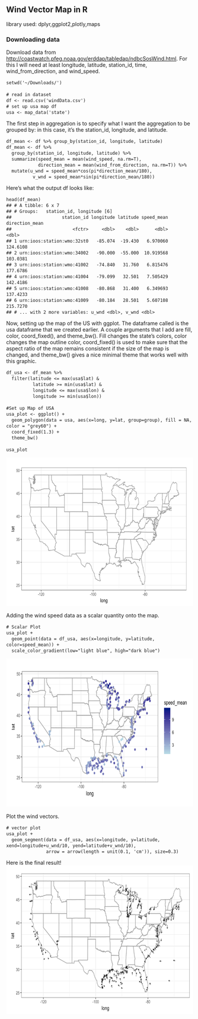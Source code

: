 ## Wind Vector Map in R
library used: dplyr,ggplot2,plotly,maps

### Downloading data
Download data from http://coastwatch.pfeg.noaa.gov/erddap/tabledap/ndbcSosWind.html. For this I will need at least longitude, latitude, station_id, time, wind_from_direction, and wind_speed.

```
setwd('~/Downloads/')

# read in dataset
df <- read.csv('windData.csv')
# set up usa map df
usa <- map_data('state')
```
The first step in aggregation is to specify what I want the aggregation to be grouped by: in this case, it’s the station_id, longitude, and latitude.
```
df_mean <- df %>% group_by(station_id, longitude, latitude)
df_mean <- df %>% 
  group_by(station_id, longitude, latitude) %>% 
  summarize(speed_mean = mean(wind_speed, na.rm=T),
            direction_mean = mean(wind_from_direction, na.rm=T)) %>% 
  mutate(u_wnd = speed_mean*cos(pi*direction_mean/180),
          v_wnd = speed_mean*sin(pi*direction_mean/180))
```
Here’s what the output df looks like:

```
head(df_mean)
## # A tibble: 6 x 7
## # Groups:   station_id, longitude [6]
##                   station_id longitude latitude speed_mean direction_mean
##                       <fctr>     <dbl>    <dbl>      <dbl>          <dbl>
## 1 urn:ioos:station:wmo:32st0   -85.074  -19.430   6.970060       124.6108
## 2 urn:ioos:station:wmo:34002   -90.000  -55.000  10.919568       103.0381
## 3 urn:ioos:station:wmo:41002   -74.840   31.760   6.815476       177.6786
## 4 urn:ioos:station:wmo:41004   -79.099   32.501   7.505429       142.4186
## 5 urn:ioos:station:wmo:41008   -80.868   31.400   6.349693       137.4233
## 6 urn:ioos:station:wmo:41009   -80.184   28.501   5.607108       215.7270
## # ... with 2 more variables: u_wnd <dbl>, v_wnd <dbl>
```
Now, setting up the map of the US with ggplot. The dataframe called is the usa dataframe that we created earlier. A couple arguments that I add are fill, color, coord_fixed(), and theme_bw(). Fill changes the state’s colors, color changes the map outline color, coord_fixed() is used to make sure that the aspect ratio of the map remains consistent if the size of the map is changed, and theme_bw() gives a nice minimal theme that works well with this graphic.
```
df_usa <- df_mean %>% 
  filter(latitude <= max(usa$lat) &
          latitude >= min(usa$lat) &
          longitude <= max(usa$lon) &
          longitude >= min(usa$lon))
          
#Set up Map of USA
usa_plot <- ggplot() + 
  geom_polygon(data = usa, aes(x=long, y=lat, group=group), fill = NA, color = "grey60") + 
  coord_fixed(1.3) +
  theme_bw()

usa_plot
```
<img src="https://github.com/CathyXueqingZhang/Jobapplication/blob/master/R/picture/Screen%20Shot%202022-02-06%20at%2019.41.27.png" width="600" height="400" /><br/>

Adding the wind speed data as a scalar quantity onto the map.
```
# Scalar Plot
usa_plot +
  geom_point(data = df_usa, aes(x=longitude, y=latitude, color=speed_mean)) +
  scale_color_gradient(low="light blue", high="dark blue")
```
<img src="https://github.com/CathyXueqingZhang/Jobapplication/blob/master/R/picture/Screen%20Shot%202022-02-06%20at%2019.41.34.png" width="600" height="400" /><br/>

Plot the wind vectors. 
```
# vector plot
usa_plot +
  geom_segment(data = df_usa, aes(x=longitude, y=latitude, xend=longitude+u_wnd/10, yend=latitude+v_wnd/10),
               arrow = arrow(length = unit(0.1, 'cm')), size=0.3)
```
Here is the final result!
<img src="https://github.com/CathyXueqingZhang/Jobapplication/blob/master/R/picture/Screen%20Shot%202022-02-06%20at%2019.41.42.png" width="600" height="400" /><br/>

